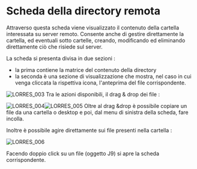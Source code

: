 # Scheda della directory remota

Attraverso questa scheda viene visualizzato il contenuto della cartella interessata su server remoto.
Consente anche di gestire direttamente la cartella, ed eventuali sotto cartelle, creando, modificando ed eliminando direttamente ciò che risiede sul server.

La scheda si presenta divisa in due sezioni : 
-  la prima contiene la matrice del contenuto della directory
-  la seconda è una sezione di visualizzazione che mostra, nel caso in cui venga cliccata la rispettiva icona, l'anteprima del file corrispondente.

![LORRES_003](http://doc.smeup.com/immagini/MBDOC_SCH-J8/LORRES_003.png)
Tra le azioni disponibili, il drag & drop dei file : 

![LORRES_004](http://doc.smeup.com/immagini/MBDOC_SCH-J8/LORRES_004.png)![LORRES_005](http://doc.smeup.com/immagini/MBDOC_SCH-J8/LORRES_005.png)
Oltre al drag &drop è possibile copiare un file da una cartella o desktop e poi, dal menu di sinistra della scheda, fare incolla.

Inoltre è possibile agire direttamente sui file presenti nella cartella : 

![LORRES_006](http://doc.smeup.com/immagini/MBDOC_SCH-J8/LORRES_006.png)

Facendo doppio click su un file (oggetto J9) si apre la scheda corrispondente.



